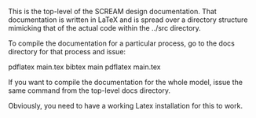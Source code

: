 This is the top-level of the SCREAM design documentation. That documentation
is written in LaTeX and is spread over a directory structure mimicking that 
of the actual code within the ../src directory. 

To compile the documentation for a particular process, go to the docs 
directory for that process and issue:

pdflatex main.tex
bibtex main
pdflatex main.tex

If you want to compile the documentation for the whole model, issue the same
command from the top-level docs directory.

Obviously, you need to have a working Latex installation for this to work.